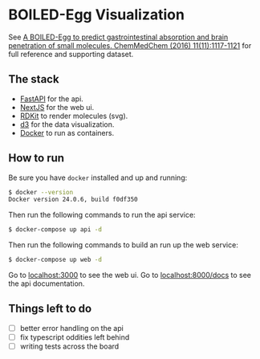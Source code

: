 # BOILED-Egg Visualization

See [A BOILED-Egg to predict gastrointestinal absorption and brain penetration of small molecules. ChemMedChem (2016) 11(11):1117-1121](http://onlinelibrary.wiley.com/doi/10.1002/cmdc.201600182/abstract) for full reference and supporting dataset.

## The stack
- [FastAPI](https://fastapi.tiangolo.com/) for the api.
- [NextJS](https://nextjs.org/) for the web ui.
- [RDKit](https://www.rdkitjs.com/) to render molecules (svg).
- [d3](https://d3js.org/) for the data visualization.
- [Docker](https://www.docker.com/) to run as containers.

## How to run
Be sure you have `docker` installed and up and running: 
```bash
$ docker --version
Docker version 24.0.6, build f0df350
```

Then run the following commands to run the api service:
```bash
$ docker-compose up api -d
```

Then run the following commands to build an run up the web service:
```bash
$ docker-compose up web -d
```

Go to [localhost:3000](http://localhost:3000/) to see the web ui. 
Go to [localhost:8000/docs](http://localhost:8000/docs) to see the api documentation.

## Things left to do
- [ ] better error handling on the api
- [ ] fix typescript oddities left behind
- [ ] writing tests across the board
